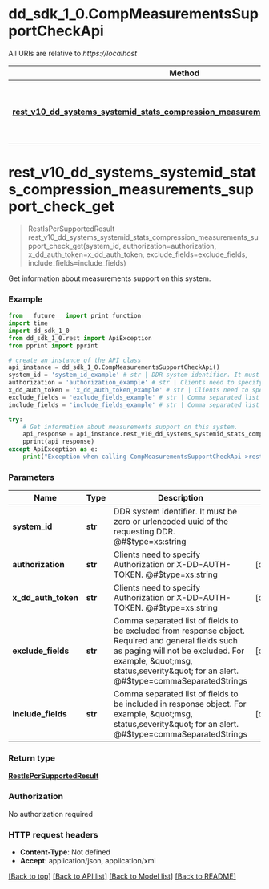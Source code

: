 # dd_sdk_1_0.CompMeasurementsSupportCheckApi

All URIs are relative to *https://localhost*

Method | HTTP request | Description
------------- | ------------- | -------------
[**rest_v10_dd_systems_systemid_stats_compression_measurements_support_check_get**](CompMeasurementsSupportCheckApi.md#rest_v10_dd_systems_systemid_stats_compression_measurements_support_check_get) | **GET** /rest/v1.0/dd-systems/{SYSTEM-ID}/stats/compression/measurements-support-check | Get information about measurements support on this system.


# **rest_v10_dd_systems_systemid_stats_compression_measurements_support_check_get**
> RestIsPcrSupportedResult rest_v10_dd_systems_systemid_stats_compression_measurements_support_check_get(system_id, authorization=authorization, x_dd_auth_token=x_dd_auth_token, exclude_fields=exclude_fields, include_fields=include_fields)

Get information about measurements support on this system.

### Example
```python
from __future__ import print_function
import time
import dd_sdk_1_0
from dd_sdk_1_0.rest import ApiException
from pprint import pprint

# create an instance of the API class
api_instance = dd_sdk_1_0.CompMeasurementsSupportCheckApi()
system_id = 'system_id_example' # str | DDR system identifier. It must be zero or urlencoded uuid of the requesting DDR.  @#$type=xs:string
authorization = 'authorization_example' # str | Clients need to specify Authorization or X-DD-AUTH-TOKEN.  @#$type=xs:string (optional)
x_dd_auth_token = 'x_dd_auth_token_example' # str | Clients need to specify Authorization or X-DD-AUTH-TOKEN.  @#$type=xs:string (optional)
exclude_fields = 'exclude_fields_example' # str | Comma separated list of fields to be excluded from response object. Required and general fields such as paging will not be excluded. For example, \"msg, status,severity\" for an alert.  @#$type=commaSeparatedStrings (optional)
include_fields = 'include_fields_example' # str | Comma separated list of fields to be included in response object. For example, \"msg, status,severity\" for an alert.  @#$type=commaSeparatedStrings (optional)

try:
    # Get information about measurements support on this system.
    api_response = api_instance.rest_v10_dd_systems_systemid_stats_compression_measurements_support_check_get(system_id, authorization=authorization, x_dd_auth_token=x_dd_auth_token, exclude_fields=exclude_fields, include_fields=include_fields)
    pprint(api_response)
except ApiException as e:
    print("Exception when calling CompMeasurementsSupportCheckApi->rest_v10_dd_systems_systemid_stats_compression_measurements_support_check_get: %s\n" % e)
```

### Parameters

Name | Type | Description  | Notes
------------- | ------------- | ------------- | -------------
 **system_id** | **str**| DDR system identifier. It must be zero or urlencoded uuid of the requesting DDR.  @#$type&#x3D;xs:string | 
 **authorization** | **str**| Clients need to specify Authorization or X-DD-AUTH-TOKEN.  @#$type&#x3D;xs:string | [optional] 
 **x_dd_auth_token** | **str**| Clients need to specify Authorization or X-DD-AUTH-TOKEN.  @#$type&#x3D;xs:string | [optional] 
 **exclude_fields** | **str**| Comma separated list of fields to be excluded from response object. Required and general fields such as paging will not be excluded. For example, \&quot;msg, status,severity\&quot; for an alert.  @#$type&#x3D;commaSeparatedStrings | [optional] 
 **include_fields** | **str**| Comma separated list of fields to be included in response object. For example, \&quot;msg, status,severity\&quot; for an alert.  @#$type&#x3D;commaSeparatedStrings | [optional] 

### Return type

[**RestIsPcrSupportedResult**](RestIsPcrSupportedResult.md)

### Authorization

No authorization required

### HTTP request headers

 - **Content-Type**: Not defined
 - **Accept**: application/json, application/xml

[[Back to top]](#) [[Back to API list]](../README.md#documentation-for-api-endpoints) [[Back to Model list]](../README.md#documentation-for-models) [[Back to README]](../README.md)

